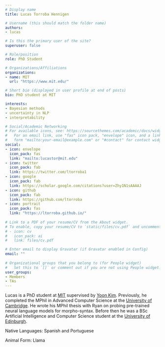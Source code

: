 ```yaml
---
# Display name
title: Lucas Torroba Hennigen

# Username (this should match the folder name)
authors:
- lucas

# Is this the primary user of the site?
superuser: false

# Role/position
role: PhD Student

# Organizations/Affiliations
organizations:
- name: MIT
  url: "https://www.mit.edu/"

# Short bio (displayed in user profile at end of posts)
bio: PhD student at MIT

interests:
- Bayesian methods
- uncertainty in NLP
- interpretability

# Social/Academic Networking
# For available icons, see: https://sourcethemes.com/academic/docs/widgets/#icons
#   For an email link, use "fas" icon pack, "envelope" icon, and a link in the
#   form "mailto:your-email@example.com" or "#contact" for contact widget.
social:
- icon: envelope
  icon_pack: fas
  link: "mailto:lucastor@mit.edu" 
- icon: twitter
  icon_pack: fab
  link: https://twitter.com/ltorroba1
- icon: google
  icon_pack: fab
  link: https://scholar.google.com/citations?user=Zhy1N1sAAAAJ
- icon: github
  icon_pack: fab
  link: https://github.com/ltorroba
- icon: portrait
  icon_pack: fas
  link: "https://ltorroba.github.io/"
  
# Link to a PDF of your resume/CV from the About widget.
# To enable, copy your resume/CV to `static/files/cv.pdf` and uncomment the lines below.  
# - icon: cv
#   icon_pack: ai
#   link: files/cv.pdf 

# Enter email to display Gravatar (if Gravatar enabled in Config)
email: ""
  
# Organizational groups that you belong to (for People widget)
#   Set this to `[]` or comment out if you are not using People widget.  
user_groups:
- Members
- TAs
---
```

Lucas is a PhD student at [MIT](https://www.mit.edu/) supervised by [Yoon Kim](https://people.csail.mit.edu/yoonkim/). Previously, he completed the MPhil in Advanced Computer Science at the [University of Cambridge](https://www.cam.ac.uk/). He wrote his MPhil thesis with Ryan on probing pre-trained neural language models for morpho-syntax. Before then he was a BSc Artificial Intelligence and Computer Science student at the [University of Edinburgh](https://www.ed.ac.uk/).

Native Languages: Spanish and Portuguese

Animal Form: Llama

<!-- <img  class="avatar-small" src="llama.jpg" style="float: center" />
 -->